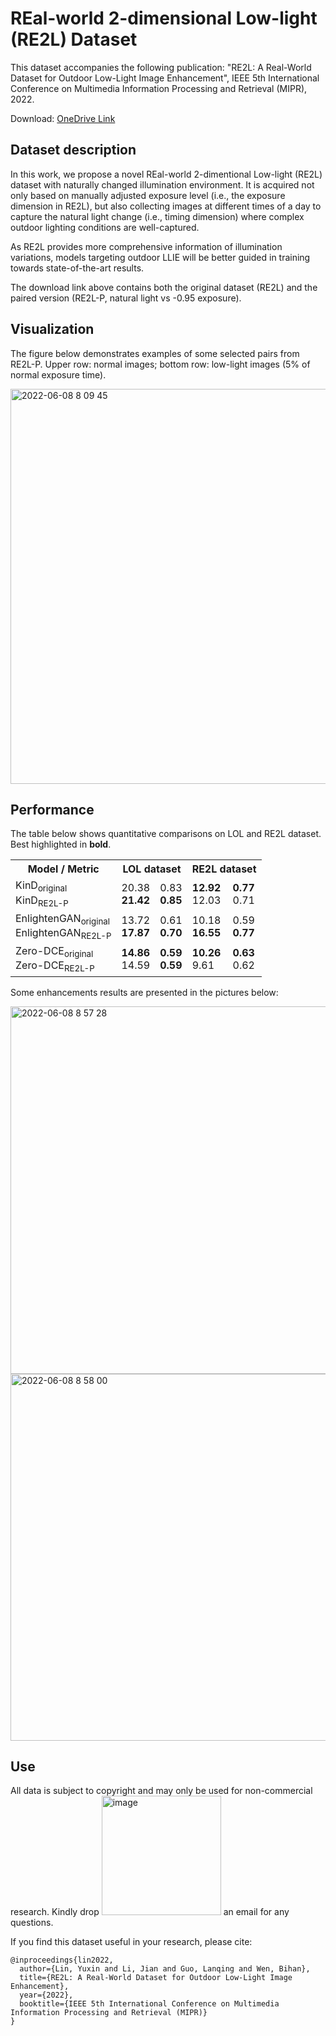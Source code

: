 # REal-world 2-dimensional Low-light (RE2L) Dataset
This dataset accompanies the following publication: "RE2L: A Real-World Dataset for Outdoor Low-Light Image Enhancement", IEEE 5th International Conference on Multimedia Information Processing and Retrieval (MIPR), 2022.

Download: <a href="https://entuedu-my.sharepoint.com/:f:/g/personal/liny0090_e_ntu_edu_sg/EgJt0AXkbe5AvbGIWuFTYsIBcoaXmgFAID4JQS594LkDjQ?e=alQmAl">OneDrive Link</a>
## Dataset description
In this work, we propose a novel REal-world 2-dimentional Low-light (RE2L) dataset with naturally changed illumination environment. It is acquired not only based on manually adjusted exposure level (i.e., the exposure dimension in RE2L), but also collecting images at different times of a day to capture the natural light change (i.e., timing dimension) where complex outdoor lighting conditions are well-captured. 

As RE2L provides more comprehensive information of illumination variations, models targeting outdoor LLIE will be better guided in training towards state-of-the-art results.

The download link above contains both the original dataset (RE2L) and the paired version (RE2L-P, natural light vs -0.95 exposure).

## Visualization
The figure below demonstrates examples of some selected pairs from RE2L-P. Upper row: normal images; bottom row: low-light images (5% of normal exposure time).

<img width="632" alt="2022-06-08 8 09 45" src="https://user-images.githubusercontent.com/60025126/172612813-d3b125dc-805f-43da-8879-6a7f55873ba4.png">


## Performance
The table below shows quantitative comparisons on LOL and RE2L dataset. Best highlighted in <b>bold</b>.

<table>
    <tr>
        <th>Model / Metric</th>
        <th colspan="2">LOL dataset</th>
        <th colspan="2">RE2L dataset</th>
    </tr>
    <tr rowspan="2">
        <td>KinD<sub>original</sub><br/>KinD<sub>RE2L-P</sub></td>
        <td>20.38<br/><b>21.42</b></td>
        <td>0.83<br/><b>0.85</b></td>
        <td><b>12.92</b><br/>12.03</td>
        <td><b>0.77</b><br/>0.71</td>
    </tr>
    <tr rowspan="2">
        <td>EnlightenGAN<sub>original</sub><br/>EnlightenGAN<sub>RE2L-P</sub></td>
        <td>13.72<br/><b>17.87</b></td>
        <td>0.61<br/><b>0.70</b></td>
        <td>10.18<br/><b>16.55</b></td>
        <td>0.59<br/><b>0.77</b></td>
    </tr>
    <tr>
        <td>Zero-DCE<sub>original</sub><br/>Zero-DCE<sub>RE2L-P</sub></td>
        <td><b>14.86</b><br/>14.59</td>
        <td><b>0.59</b><br/><b>0.59</b></td>
        <td><b>10.26</b><br/>9.61</td>
        <td><b>0.63</b><br/>0.62</td>
    </tr>
</table>

Some enhancements results are presented in the pictures below:

<img width="588" alt="2022-06-08 8 57 28" src="https://user-images.githubusercontent.com/60025126/172622091-ce4e4170-58fe-4dd0-9e5a-03abbc58213e.png">

<img width="587" alt="2022-06-08 8 58 00" src="https://user-images.githubusercontent.com/60025126/172622206-b92a59d1-e4a3-4f3c-b135-34a982e0c7c5.png">

## Use
All data is subject to copyright and may only be used for non-commercial research. 
Kindly drop <img width="191" alt="image" src="https://user-images.githubusercontent.com/66542568/172624933-96c74dea-f2c4-4cdd-a7ac-1a901e2b9e1e.png">
 an email for any questions.

If you find this dataset useful in your research, please cite:
```
@inproceedings{lin2022,
  author={Lin, Yuxin and Li, Jian and Guo, Lanqing and Wen, Bihan},
  title={RE2L: A Real-World Dataset for Outdoor Low-Light Image Enhancement},
  year={2022},
  booktitle={IEEE 5th International Conference on Multimedia Information Processing and Retrieval (MIPR)}
}
```
